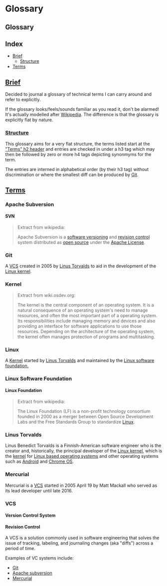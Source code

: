 <!--- README generated by rdme: https://github.com/menatl32/rdme --->
# Glossary
## Glossary

## Index

  - [Brief](#Brief)
    - [Structure](#Structure)
  - [Terms](#Terms)

## [Brief](#Index)

Decided to journal a glossary of technical terms I can carry around and refer
to explicitly.

If the glossary looks/feels/sounds familiar as you read it, don't be alarmed!
It's actually modelled after [Wikipedia](#https://wikipedia.org). The
difference is that the glossary is explicitly flat by nature.

### [Structure](#Brief)

This glossary aims for a very flat structure, the terms listed start at the
["Terms" h2 header](#Terms) and entries are checked in under a h3 tag which
may then be followed by zero or more h4 tags depicting synonmyms for the term.

The entries are interned in alphabetical order (by their h3 tag) without
discrimination or where the smallest diff can be produced by [Git](#Git).

## [Terms](#Index)

### Apache Subversion
#### SVN

> Extract from wikipedia:
>
> Apache Subversion is a [software versioning](#Software-Versioning) and
> [revision control](#Revision-Control) system distributed as
> [open source](#Open-Source) under the [Apache License](#Apache-License).

### Git

A [VCS](#VCS) created in 2005 by [Linus Torvalds](#Linus-Torvalds) to aid in
the development of the [Linux kernel](#Linux).

### Kernel

> Extract from wiki.osdev.org:
>
> The kernel is the central component of an operating system. It is a natural
> consequence of an operating system's need to manage resources, and often the 
> most important part of a operating system. Its responsibilities include 
> managing memory and devices and also providing an interface for software 
> applications to use those resources. Depending on the architecture of the 
> operating system, the kernel often manages protection of programs and 
> multitasking.

### Linux

A [Kernel](#Kernel) started by [Linus Torvalds](#Linus-Torvalds) and maintained
by the [Linux software foundation.](#Linux-Software-Foundation)

### Linux Software Foundation
#### Linux Foundation

> Extract from wikipedia:
>
> The Linux Foundation (LF) is a non-profit technology consortium founded in
> 2000 as a merger between Open Source Development Labs and the Free Standards
> Group to standardize [Linux](#Linux).

### Linus Torvalds

Linus Benedict Torvalds is a Finnish-American software engineer who is the
creator and, historically, the principal developer of the
[Linux kernel](#Linux), which is the [kernel](#Kernel) for
[Linux based operating systems](#Linux-Based-Operating-Systems) and other
operating systems such as [Android](#Android) and [Chrome OS](#Chrome-OS).

### Mercurial

Mercurial is a [VCS](#VCS) started in 2005 April 19 by Matt Mackall who served
as its lead developer until late 2016.

### VCS
#### Version Control System
#### Revision Control

A VCS is a solution commonly used in software engineering that solves the
issue of tracking, labeling, and journaling changes (aka "diffs") across a
period of time.

Examples of VC systems include:

 - [Git](#Git)
 - [Apache subversion](#Apache-Subversion)
 - [Mercurial](#Mercurial)
